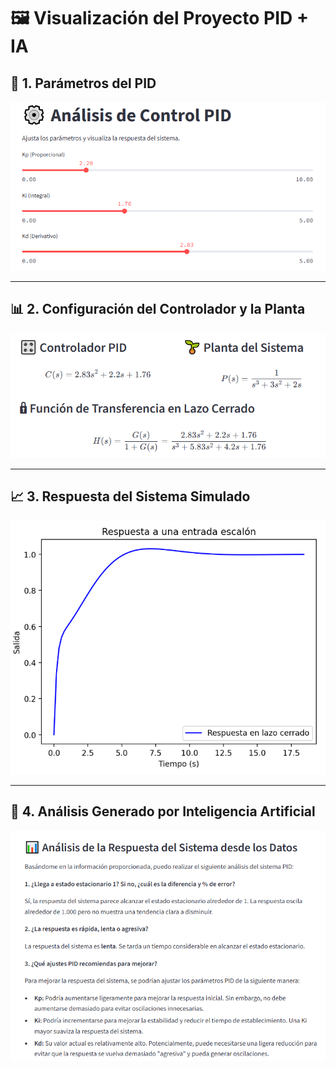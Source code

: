 # 🖼️ Visualización del Proyecto PID + IA

## 🔢 1. Parámetros del PID
![Parámetros PID](parametros_PID.png)

---

## 📊 2. Configuración del Controlador y la Planta
![Controlador y Planta](Controlador_planta.png)

---

## 📈 3. Respuesta del Sistema Simulado
![Respuesta](Respuesta.png)

---

## 🤖 4. Análisis Generado por Inteligencia Artificial
![Análisis IA](IA_respuesta.png)
